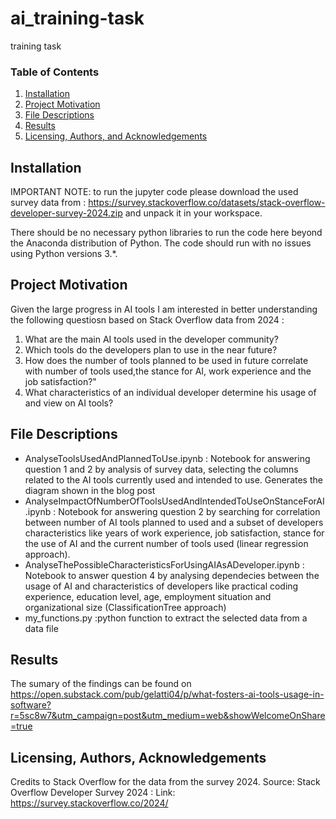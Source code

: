# ai_training-task
training task

### Table of Contents

1. [Installation](#installation)
2. [Project Motivation](#motivation)
3. [File Descriptions](#files)
4. [Results](#results)
5. [Licensing, Authors, and Acknowledgements](#licensing)

## Installation <a name="installation"></a>
IMPORTANT NOTE: to run the jupyter code please download the used survey data from :
https://survey.stackoverflow.co/datasets/stack-overflow-developer-survey-2024.zip and unpack it in your workspace.

There should be no necessary python libraries to run the code here beyond the Anaconda distribution of Python.  The code should run with no issues using Python versions 3.*.

## Project Motivation<a name="motivation"></a>

Given the large progress in AI tools I am interested in better understanding the following questiosn based on Stack Overflow data from 2024 :

1. What are the main AI tools used in the developer community?
2. Which tools do the developers plan to use in the near future?
3. How does the number of tools planned to be used in future correlate with number of tools used,the stance for AI, work experience and the job satisfaction?"
4. What characteristics of an individual developer determine his usage of and view on AI tools?


## File Descriptions <a name="files"></a>

- AnalyseToolsUsedAndPlannedToUse.ipynb : Notebook for answering question 1 and 2 by analysis of survey data, selecting the columns related to the AI tools currently used and intended to use. Generates the diagram shown in the blog post
- AnalyseImpactOfNumberOfToolsUsedAndIntendedToUseOnStanceForAI.ipynb : Notebook for answering question 2 by searching for correlation between number of AI tools planned to used and a subset of developers characteristics like years of work experience, job satisfaction, stance for the use of AI and the current number of tools used (linear regression approach).
- AnalyseThePossibleCharacteristicsForUsingAIAsADeveloper.ipynb : Notebook to answer question 4 by analysing dependecies between the usage of AI and characteristics of developers like practical coding experience, education level, age, employment situation and organizational size (ClassificationTree approach)
- my_functions.py :python function to extract the selected data from a data file 

## Results<a name="results"></a>
The sumary of the findings can be found on https://open.substack.com/pub/gelatti04/p/what-fosters-ai-tools-usage-in-software?r=5sc8w7&utm_campaign=post&utm_medium=web&showWelcomeOnShare=true

## Licensing, Authors, Acknowledgements<a name="licensing"></a>

Credits to Stack Overflow for the data from the survey 2024.  Source: Stack Overflow Developer Survey 2024  : Link: https://survey.stackoverflow.co/2024/ 
